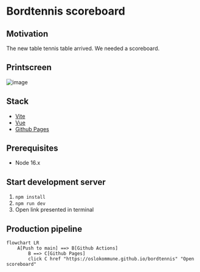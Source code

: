 # Bordtennis scoreboard

## Motivation

The new table tennis table arrived. We needed a scoreboard.

## Printscreen

![image](https://user-images.githubusercontent.com/1145370/200128995-ec1b2f9c-b5f7-4050-8d01-f436db6f62d2.png)

## Stack

- [Vite](https://vitejs.dev/)
- [Vue](https://vuejs.org/)
- [Github Pages](https://pages.github.com/)

## Prerequisites

- Node 16.x

## Start development server

1. `npm install`
2. `npm run dev`
3. Open link presented in terminal

## Production pipeline

```mermaid
flowchart LR
    A[Push to main] ==> B[Github Actions]
		B ==> C[Github Pages]
		click C href "https://oslokommune.github.io/bordtennis" "Open scoreboard"
```
